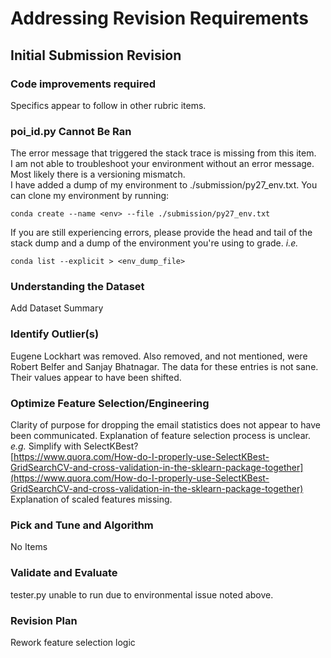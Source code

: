 # Addressing Revision Requirements

## Initial Submission Revision

### Code improvements required

Specifics appear to follow in other rubric items.  

### poi_id.py Cannot Be Ran

The error message that triggered the stack trace is missing from this item.  
I am not able to troubleshoot your environment without an error message. Most likely there is a versioning mismatch.  
I have added a dump of my environment to ./submission/py27_env.txt. You can clone my environment by running:  

```{Python}
conda create --name <env> --file ./submission/py27_env.txt
```

If you are still experiencing errors, please provide the head and tail of the stack dump and a dump of the environment you're using to grade.
_i.e._  

```{Python}
conda list --explicit > <env_dump_file>
```

### Understanding the Dataset

Add Dataset Summary

### Identify Outlier(s)

Eugene Lockhart was removed. Also removed, and not mentioned, were Robert Belfer and Sanjay Bhatnagar. The data for these entries is not sane. Their values appear to have been shifted.  

### Optimize Feature Selection/Engineering

Clarity of purpose for dropping the email statistics does not appear to have been communicated.
Explanation of feature selection process is unclear.  
_e.g._ Simplify with SelectKBest?  
[https://www.quora.com/How-do-I-properly-use-SelectKBest-GridSearchCV-and-cross-validation-in-the-sklearn-package-together](https://www.quora.com/How-do-I-properly-use-SelectKBest-GridSearchCV-and-cross-validation-in-the-sklearn-package-together)  
Explanation of scaled features missing.  

### Pick and Tune and Algorithm

No Items

### Validate and Evaluate

tester.py unable to run due to environmental issue noted above.  

### Revision Plan

Rework feature selection logic  
